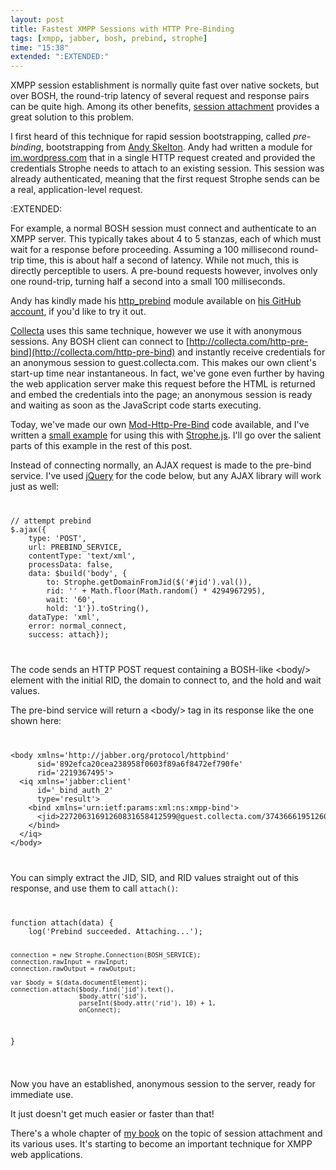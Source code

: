 ```yaml
---
layout: post
title: Fastest XMPP Sessions with HTTP Pre-Binding
tags: [xmpp, jabber, bosh, prebind, strophe]
time: "15:38"
extended: ":EXTENDED:"
---
```


XMPP session establishment is normally quite fast over native sockets,
but over BOSH, the round-trip latency of several request and response
pairs can be quite high. Among its other benefits, [session
attachment](https://metajack.im/2008/10/03/getting-attached-to-strophe/)
provides a great solution to this problem.

I first heard of this technique for rapid session bootstrapping, called *pre-binding*, bootstrapping from [Andy Skelton](http://andyskelton.com/). Andy had
written a module for [im.wordpress.com](http://im.wordpress.com) that
in a single HTTP request created and provided the credentials Strophe needs to
attach to an existing session.  This session was already
authenticated, meaning that the first request Strophe sends can be a
real, application-level request.

:EXTENDED:

For example, a normal BOSH session must connect and authenticate to an
XMPP server.  This typically takes about 4 to 5 stanzas, each of which
must wait for a response before proceeding. Assuming a 100 millisecond
round-trip time, this is about half a second of latency.  While not
much, this is directly perceptible to users.  A pre-bound requests
however, involves only one round-trip, turning half a second into a
small 100 milliseconds.

Andy has kindly made his
[http\_prebind](http://github.com/skeltoac/http_prebind) module
available on [his GitHub account](http://github.com/skeltoac), if
you'd like to try it out.

[Collecta](http://www.collecta.com) uses this same technique, however
we use it with anonymous sessions.  Any BOSH client can connect to
[http://collecta.com/http-pre-bind](http://collecta.com/http-pre-bind)
and instantly receive credentials for an anonymous session to
guest.collecta.com. This makes our own client's start-up time near
instantaneous.  In fact, we've gone even further by having the web
application server make this request before the HTML is returned and
embed the credentials into the page; an anonymous session is ready and
waiting as soon as the JavaScript code starts executing.

Today, we've made our own
[Mod-Http-Pre-Bind](http://github.com/thepug/Mod-Http-Pre-Bind) code
available, and I've written a [small example](http://github.com/metajack/strophejs/raw/master/examples/prebind.js) for using this with
[Strophe.js](http://code.stanziq.com/strophe).  I'll go over the
salient parts of this example in the rest of this post.

Instead of connecting normally, an AJAX request is made to the
pre-bind service. I've used [jQuery](http://jquery.com) for the code
below, but any AJAX library will work just as well:

<code>
<pre name='code' class='javascript'>
// attempt prebind
$.ajax({
    type: 'POST',
    url: PREBIND_SERVICE,
    contentType: 'text/xml',
    processData: false,
    data: $build('body', {
        to: Strophe.getDomainFromJid($('#jid').val()),
        rid: '' + Math.floor(Math.random() * 4294967295),
        wait: '60',
        hold: '1'}).toString(),
    dataType: 'xml',
    error: normal_connect,
    success: attach});
</pre>
</code>

The code sends an HTTP POST request containing a BOSH-like &lt;body/>
element with the initial RID, the domain to connect to, and the hold
and wait values.

The pre-bind service will return a &lt;body/> tag in its response like
the one shown here:

<code>
<pre name='code' class='xml'>
&lt;body xmlns='http://jabber.org/protocol/httpbind' 
      sid='892efca20cea238958f0603f89a6f8472ef790fe' 
      rid='2219367495'>
  &lt;iq xmlns='jabber:client'
      id='_bind_auth_2'
      type='result'>
    &lt;bind xmlns='urn:ietf:params:xml:ns:xmpp-bind'>
      &lt;jid>22720631691260831658412599@guest.collecta.com/37436661951260831658614586&lt;/jid>
    &lt;/bind>
  &lt;/iq>
&lt;/body>
</pre>
</code>

You can simply extract the JID, SID, and RID values straight out of
this response, and use them to call <code>attach()</code>:

<code>
<pre name='code' class='javascript'>
function attach(data) {
    log('Prebind succeeded. Attaching...');

    connection = new Strophe.Connection(BOSH_SERVICE);
    connection.rawInput = rawInput;
    connection.rawOutput = rawOutput;
    
    var $body = $(data.documentElement);
    connection.attach($body.find('jid').text(), 
                      $body.attr('sid'), 
                      parseInt($body.attr('rid'), 10) + 1, 
                      onConnect);
}
</pre>
</code>

Now you have an established, anonymous session to the server, ready
for immediate use.

It just doesn't get much easier or faster than that!

There's a whole chapter of [my book](http://professionalxmpp.com) on
the topic of session attachment and its various uses. It's starting to
become an important technique for XMPP web applications.

